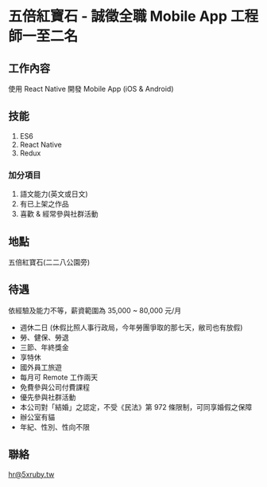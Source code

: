 # 五倍紅寶石 - 誠徵全職 Mobile App 工程師一至二名

## 工作內容

使用 React Native 開發 Mobile App (iOS & Android)

## 技能

1. ES6
2. React Native
3. Redux

### 加分項目

1. 語文能力(英文或日文)
2. 有已上架之作品
3. 喜歡 & 經常參與社群活動

## 地點

五倍紅寶石(二二八公園旁)

## 待遇

依經驗及能力不等，薪資範圍為 35,000 ~ 80,000 元/月

- 週休二日 (休假比照人事行政局，今年勞團爭取的那七天，敝司也有放假)
- 勞、健保、勞退
- 三節、年終獎金
- 享特休
- 國外員工旅遊
- 每月可 Remote 工作兩天
- 免費參與公司付費課程
- 優先參與社群活動
- 本公司對「結婚」之認定，不受《民法》第 972 條限制，可同享婚假之保障
- 辦公室有貓
- 年紀、性別、性向不限

## 聯絡

hr@5xruby.tw

